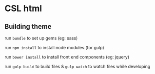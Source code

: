 # CSL html

## Building theme ##

run `bundle` to set up gems (eg: sass)

run `npm install` to install node modules (for gulp)

run `bower install` to install front end components (eg: jquery)

run `gulp build` to build files & `gulp watch` to watch files while developing
